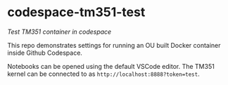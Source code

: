 # codespace-tm351-test
*Test TM351 container in codespace*

This repo demonstrates settings for running an OU built Docker container inside Github Codespace.

Notebooks can be opened using the default VSCode editor. The TM351 kernel can be connected to as `http://localhost:8888?token=test`.
